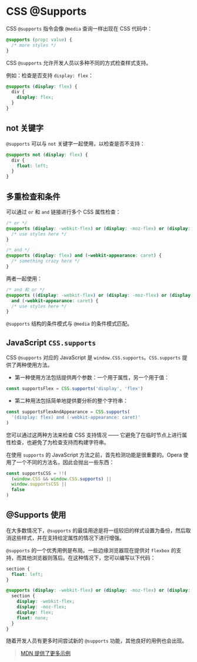# CSS @Supports

CSS `@supports` 指令会像 `@media` 查询一样出现在 CSS 代码中：

```css
@supports (prop: value) {
  /* more styles */
}
```

CSS `@supports` 允许开发人员以多种不同的方式检查样式支持。

例如：检查是否支持 `display: flex`：

```css
@supports (display: flex) {
  div {
    display: flex;
  }
}
```

## not 关键字

`@supports` 可以与 `not` 关键字一起使用，以检查是否不支持：

```css
@supports not (display: flex) {
  div {
    float: left;
  }
}
```

## 多重检查和条件

可以通过 `or` 和 `and` 链接进行多个 CSS 属性检查：

```css
/* or */
@supports (display: -webkit-flex) or (display: -moz-flex) or (display: flex) {
  /* use styles here */
}

/* and */
@supports (display: flex) and (-webkit-appearance: caret) {
  /* something crazy here */
}
```

两者一起使用：

```css
/* and 和 or */
@supports ((display: -webkit-flex) or (display: -moz-flex) or (display: flex))
  and (-webkit-appearance: caret) {
  /* use styles here */
}
```

`@supports` 结构的条件模式与 `@media` 的条件模式匹配。

## JavaScript `CSS.supports`

CSS `@supports` 对应的 JavaScript 是 `window.CSS.supports`。`CSS.supports` 提供了两种使用方法。

- 第一种使用方法包括提供两个参数：一个用于属性，另一个用于值：

```js
const supportsFlex = CSS.supports('display', 'flex')
```

- 第二种用法包括简单地提供要分析的整个字符串：

```js
const supportsFlexAndAppearance = CSS.supports(
  '(display: flex) and (-webkit-appearance: caret)'
)
```

您可以通过这两种方法来检查 CSS 支持情况 —— 它避免了在临时节点上进行属性检查，也避免了为检查支持而构建字符串。

在使用 `supports` 的 JavaScript 方法之前，首先检测功能是很重要的。Opera 使用了一个不同的方法名，因此会抛出一些东西：

```js
const supportsCSS = !!(
  (window.CSS && window.CSS.supports) ||
  window.supportsCSS ||
  false
)
```

## @Supports 使用

在大多数情况下，`@supports` 的最佳用途是将一组较旧的样式设置为备份，然后取消这些样式，并在支持给定属性的情况下进行增强。

`@supports` 的一个优秀用例是布局。一些边缘浏览器现在提供对 `flexbox` 的支持，而其他浏览器则落后。在这种情况下，您可以编写以下代码：

```css
section {
  float: left;
}

@supports (display: -webkit-flex) or (display: -moz-flex) or (display: flex) {
  section {
    display: -webkit-flex;
    display: -moz-flex;
    display: flex;
    float: none;
  }
}
```

随着开发人员有更多时间尝试新的 `@supports` 功能，其他良好的用例也会出现。

> [MDN 提供了更多示例](https://developer.mozilla.org/en-US/docs/Web/CSS/@supports#examples)
